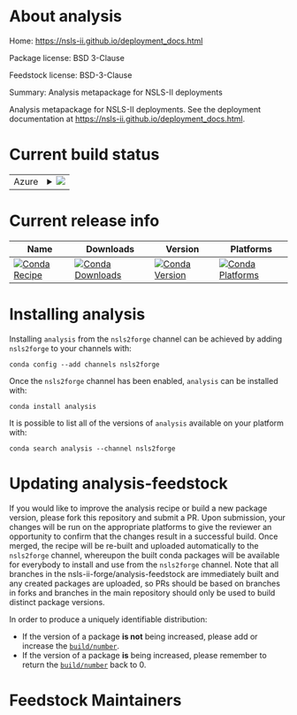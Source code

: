About analysis
==============

Home: https://nsls-ii.github.io/deployment_docs.html

Package license: BSD 3-Clause

Feedstock license: BSD-3-Clause

Summary: Analysis metapackage for NSLS-II deployments

Analysis metapackage for NSLS-II deployments. See the deployment
documentation at https://nsls-ii.github.io/deployment_docs.html.


Current build status
====================


<table>
    
  <tr>
    <td>Azure</td>
    <td>
      <details>
        <summary>
          <a href="https://dev.azure.com/nsls2forge/nsls2forge/_build/latest?definitionId=71&branchName=master">
            <img src="https://dev.azure.com/nsls2forge/nsls2forge/_apis/build/status/analysis-feedstock?branchName=master">
          </a>
        </summary>
        <table>
          <thead><tr><th>Variant</th><th>Status</th></tr></thead>
          <tbody><tr>
              <td>linux_64_python3.6</td>
              <td>
                <a href="https://dev.azure.com/nsls2forge/nsls2forge/_build/latest?definitionId=71&branchName=master">
                  <img src="https://dev.azure.com/nsls2forge/nsls2forge/_apis/build/status/analysis-feedstock?branchName=master&jobName=linux&configuration=linux_64_python3.6" alt="variant">
                </a>
              </td>
            </tr><tr>
              <td>linux_64_python3.7</td>
              <td>
                <a href="https://dev.azure.com/nsls2forge/nsls2forge/_build/latest?definitionId=71&branchName=master">
                  <img src="https://dev.azure.com/nsls2forge/nsls2forge/_apis/build/status/analysis-feedstock?branchName=master&jobName=linux&configuration=linux_64_python3.7" alt="variant">
                </a>
              </td>
            </tr><tr>
              <td>linux_python3.8</td>
              <td>
                <a href="https://dev.azure.com/nsls2forge/nsls2forge/_build/latest?definitionId=71&branchName=master">
                  <img src="https://dev.azure.com/nsls2forge/nsls2forge/_apis/build/status/analysis-feedstock?branchName=master&jobName=linux&configuration=linux_python3.8" alt="variant">
                </a>
              </td>
            </tr><tr>
              <td>osx_python3.6</td>
              <td>
                <a href="https://dev.azure.com/nsls2forge/nsls2forge/_build/latest?definitionId=71&branchName=master">
                  <img src="https://dev.azure.com/nsls2forge/nsls2forge/_apis/build/status/analysis-feedstock?branchName=master&jobName=osx&configuration=osx_64_python3.6" alt="variant">
                </a>
              </td>
            </tr><tr>
              <td>osx_64_python3.7</td>
              <td>
                <a href="https://dev.azure.com/nsls2forge/nsls2forge/_build/latest?definitionId=71&branchName=master">
                  <img src="https://dev.azure.com/nsls2forge/nsls2forge/_apis/build/status/analysis-feedstock?branchName=master&jobName=osx&configuration=osx_64_python3.7" alt="variant">
                </a>
              </td>
            </tr><tr>
              <td>osx_python3.8</td>
              <td>
                <a href="https://dev.azure.com/nsls2forge/nsls2forge/_build/latest?definitionId=71&branchName=master">
                  <img src="https://dev.azure.com/nsls2forge/nsls2forge/_apis/build/status/analysis-feedstock?branchName=master&jobName=osx&configuration=osx_python3.8" alt="variant">
                </a>
              </td>
            </tr><tr>
              <td>win_python3.6</td>
              <td>
                <a href="https://dev.azure.com/nsls2forge/nsls2forge/_build/latest?definitionId=71&branchName=master">
                  <img src="https://dev.azure.com/nsls2forge/nsls2forge/_apis/build/status/analysis-feedstock?branchName=master&jobName=win&configuration=win_64_python3.6" alt="variant">
                </a>
              </td>
            </tr><tr>
              <td>win_64_python3.7</td>
              <td>
                <a href="https://dev.azure.com/nsls2forge/nsls2forge/_build/latest?definitionId=71&branchName=master">
                  <img src="https://dev.azure.com/nsls2forge/nsls2forge/_apis/build/status/analysis-feedstock?branchName=master&jobName=win&configuration=win_64_python3.7" alt="variant">
                </a>
              </td>
            </tr><tr>
              <td>win_python3.8</td>
              <td>
                <a href="https://dev.azure.com/nsls2forge/nsls2forge/_build/latest?definitionId=71&branchName=master">
                  <img src="https://dev.azure.com/nsls2forge/nsls2forge/_apis/build/status/analysis-feedstock?branchName=master&jobName=win&configuration=win_python3.8" alt="variant">
                </a>
              </td>
            </tr>
          </tbody>
        </table>
      </details>
    </td>
  </tr>
</table>

Current release info
====================

| Name | Downloads | Version | Platforms |
| --- | --- | --- | --- |
| [![Conda Recipe](https://img.shields.io/badge/recipe-analysis-green.svg)](https://anaconda.org/nsls2forge/analysis) | [![Conda Downloads](https://img.shields.io/conda/dn/nsls2forge/analysis.svg)](https://anaconda.org/nsls2forge/analysis) | [![Conda Version](https://img.shields.io/conda/vn/nsls2forge/analysis.svg)](https://anaconda.org/nsls2forge/analysis) | [![Conda Platforms](https://img.shields.io/conda/pn/nsls2forge/analysis.svg)](https://anaconda.org/nsls2forge/analysis) |

Installing analysis
===================

Installing `analysis` from the `nsls2forge` channel can be achieved by adding `nsls2forge` to your channels with:

```
conda config --add channels nsls2forge
```

Once the `nsls2forge` channel has been enabled, `analysis` can be installed with:

```
conda install analysis
```

It is possible to list all of the versions of `analysis` available on your platform with:

```
conda search analysis --channel nsls2forge
```




Updating analysis-feedstock
===========================

If you would like to improve the analysis recipe or build a new
package version, please fork this repository and submit a PR. Upon submission,
your changes will be run on the appropriate platforms to give the reviewer an
opportunity to confirm that the changes result in a successful build. Once
merged, the recipe will be re-built and uploaded automatically to the
`nsls2forge` channel, whereupon the built conda packages will be available for
everybody to install and use from the `nsls2forge` channel.
Note that all branches in the nsls-ii-forge/analysis-feedstock are
immediately built and any created packages are uploaded, so PRs should be based
on branches in forks and branches in the main repository should only be used to
build distinct package versions.

In order to produce a uniquely identifiable distribution:
 * If the version of a package **is not** being increased, please add or increase
   the [``build/number``](https://conda.io/docs/user-guide/tasks/build-packages/define-metadata.html#build-number-and-string).
 * If the version of a package **is** being increased, please remember to return
   the [``build/number``](https://conda.io/docs/user-guide/tasks/build-packages/define-metadata.html#build-number-and-string)
   back to 0.

Feedstock Maintainers
=====================



